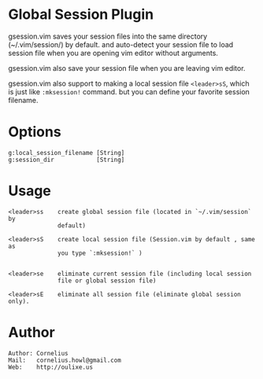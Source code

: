 Global Session Plugin
============================================
gsession.vim saves your session files into the same directory (~/.vim/session/)
by default.  and auto-detect your session file to load session file when you
are opening vim editor without arguments.

gsession.vim also save your session file when you are leaving vim editor.

gsession.vim also support to making a local session file `<leader>sS`, which is
just like `:mksession!` command. but you can define your favorite session
filename.

Options
=======

    g:local_session_filename [String]
    g:session_dir            [String]

Usage
=======

    <leader>ss    create global session file (located in `~/.vim/session` by
                  default)

    <leader>sS    create local session file (Session.vim by default , same as
                  you type `:mksession!` )


    <leader>se    eliminate current session file (including local session
                  file or global session file)

    <leader>sE    eliminate all session file (eliminate global session only).

Author
======

    Author: Cornelius
    Mail:   cornelius.howl@gmail.com
    Web:    http://oulixe.us
